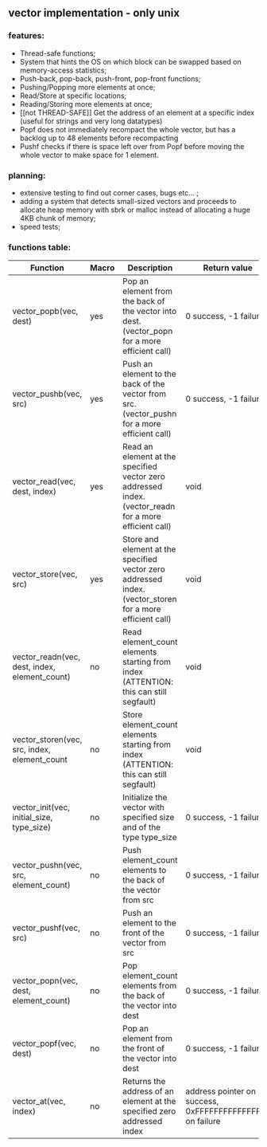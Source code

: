 ## vector implementation - only unix

### features:
* Thread-safe functions;
* System that hints the OS on which block can be swapped based on memory-access statistics;
* Push-back, pop-back, push-front, pop-front functions;
* Pushing/Popping more elements at once;
* Read/Store at specific locations;
* Reading/Storing more elements at once;
* [[not THREAD-SAFE]] Get the address of an element at a specific index (useful for strings and very long datatypes)
* Popf does not immediately recompact the whole vector, but has a backlog up to 48 elements before recompacting
* Pushf checks if there is space left over from Popf before moving the whole vector to make space for 1 element.

### planning:
* extensive testing to find out corner cases, bugs etc... ;
* adding a system that detects small-sized vectors and proceeds to allocate heap memory with sbrk or malloc instead of allocating a huge 4KB chunk of memory;
* speed tests;

### functions table:

|Function|Macro|Description|Return value|
|--------|-----|-----------|------------|
|vector_popb(vec, dest)|yes|Pop an element from the back of the vector into dest. (vector_popn for a more efficient call)|0 success, -1 failure|
|vector_pushb(vec, src)|yes|Push an element to the back of the vector from src. (vector_pushn for a more efficient call)|0 success, -1 failure|
|vector_read(vec, dest, index)|yes|Read an element at the specified vector zero addressed index. (vector_readn for a more efficient call)|void|
|vector_store(vec, src)|yes|Store and element at the specified vector zero addressed index. (vector_storen for a more efficient call)|void|
|vector_readn(vec, dest, index, element_count)|no|Read element_count elements starting from index (ATTENTION: this can still segfault)|void|
|vector_storen(vec, src, index, element_count|no|Store element_count elements starting from index (ATTENTION: this can still segfault)|void|
|vector_init(vec, initial_size, type_size)|no|Initialize the vector with specified size and of the type type_size|0 success, -1 failure|
|vector_pushn(vec, src, element_count)|no|Push element_count elements to the back of the vector from src|0 success, -1 failure|
|vector_pushf(vec, src)|no|Push an element to the front of the vector from src|0 success, -1 failure|
|vector_popn(vec, dest, element_count)|no|Pop element_count elements from the back of the vector into dest|0 success, -1 failure|
|vector_popf(vec, dest)|no|Pop an element from the front of the vector into dest|0 success, -1 failure|
|vector_at(vec, index)|no|Returns the address of an element at the specified zero addressed index|address pointer on success, 0xFFFFFFFFFFFFFFFF on failure|


